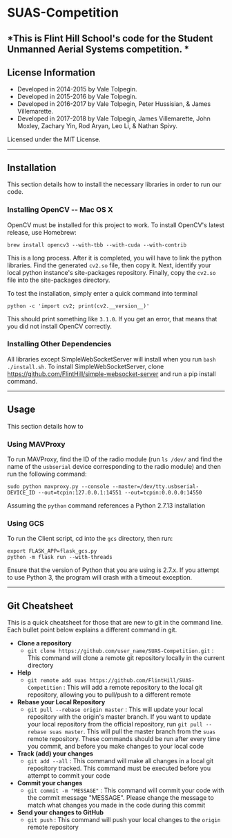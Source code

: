 # SUAS-Competition

*This is Flint Hill School's code for the Student Unmanned Aerial Systems competition.
*
---

## License Information
- Developed in 2014-2015 by Vale Tolpegin.
- Developed in 2015-2016 by Vale Tolpegin.
- Developed in 2016-2017 by Vale Tolpegin, Peter Hussisian, & James Villemarette.
- Developed in 2017-2018 by Vale Tolpegin, James Villemarette, John Moxley, Zachary Yin, Rod Aryan, Leo Li, & Nathan Spivy.

Licensed under the MIT License.

---

## Installation

This section details how to install the necessary libraries in order to run our code.

### Installing OpenCV -- Mac OS X

OpenCV must be installed for this project to work. To install OpenCV's latest release, use Homebrew:

```
brew install opencv3 --with-tbb --with-cuda --with-contrib
```

This is a long process. After it is completed, you will have to link the python libraries. Find the generated ```cv2.so``` file, then copy it. Next, identify your local python instance's site-packages repository. Finally, copy the ```cv2.so``` file into the site-packages directory.

To test the installation, simply enter a quick command into terminal

```
python -c 'import cv2; print(cv2.__version__)'
```

This should print something like ```3.1.0```. If you get an error, that means that you did not install OpenCV correctly.

### Installing Other Dependencies

All libraries except SimpleWebSocketServer will install when you run ```bash ./install.sh```. To install SimpleWebSocketServer, clone https://github.com/FlintHill/simple-websocket-server and run a pip install command.

---

## Usage

This section details how to

### Using MAVProxy

To run MAVProxy, find the ID of the radio module (run ```ls /dev/``` and find the name of the ```usbserial``` device corresponding to the radio module) and then run the following command:

```
sudo python mavproxy.py --console --master=/dev/tty.usbserial-DEVICE_ID --out=tcpin:127.0.0.1:14551 --out=tcpin:0.0.0.0:14550
```

Assuming the ```python``` command references a Python 2.7.13 installation

### Using GCS

To run the Client script, cd into the ```gcs``` directory, then run:

```
export FLASK_APP=flask_gcs.py
python -m flask run --with-threads
```

Ensure that the version of Python that you are using is 2.7.x. If you attempt to use Python 3, the program will crash with a timeout exception.

---

## Git Cheatsheet

This is a quick cheatsheet for those that are new to git in the command line. Each bullet point below explains a different command in git.

- **Clone a repository**
   - ```git clone https://github.com/user_name/SUAS-Competition.git``` : This command will clone a remote git repository locally in the current directory
- **Help**
   - ```git remote add suas https://github.com/FlintHill/SUAS-Competition``` : This will add a remote repository to the local git repository, allowing you to pull/push to a different remote
- **Rebase your Local Repository**
   - ```git pull --rebase origin master``` : This will update your local repository with the origin's master branch. If you want to update your local repository from the official repository, run ```git pull --rebase suas master```. This will pull the master branch from the ```suas``` remote repository. These commands should be run after every time you commit, and before you make changes to your local code
- **Track (add) your changes**
   - ```git add --all``` : This command will make all changes in a local git repository tracked. This command must be executed before you attempt to commit your code
- **Commit your changes**
  - ```git commit -m "MESSAGE"``` : This command will commit your code with the commit message "MESSAGE". Please change the message to match what changes you made in the code during this commit
- **Send your changes to GitHub**
  - ```git push``` : This command will push your local changes to the ```origin``` remote repository
